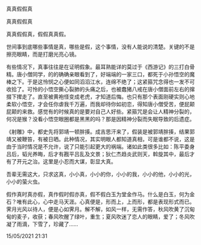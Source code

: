 真真假假真

真真假假真

真真假假真，假假真真假。

世间事到底哪些事情是真，哪些是假，这个事情，没有人能说的清楚。关键的不是擦亮眼睛，而是打磨光亮心镜。

有些情况下，真事往往是在证明假象。最耳熟能详的莫过于《西游记》的三打白骨精。唐小僧同学，的的确确亲眼看到了，好端端的一家三口，都死于小孙悟空的魔棒之下。于是这怜悯之心便如同滔滔江水，连绵不绝了；这紧箍咒念得也一发不可收拾了。可怜的小悟空撕心裂肺的头痛之后，也被蠢猪八戒在唐小僧面前左右的撺掇下撵走了。直至被黄袍怪变成老虎，才知道后悔。也只有那个表面刚硬实则心地柔软小悟空，才会任你虐我千万遍，而我却待你如初恋，得知唐小僧受苦，便屁颠屁颠的来救。感觉有的时候真的是要对自己人好些。紧箍咒是会让人精神分裂的，何况是猴？没看小悟空眼圈都是黑黑的吗？那是因精神分裂而失眠导致的后遗症。

《射雕》中，都史先将郭靖一顿胖揍。成吉思汗来了，假装是被郭靖胖揍，结果郭靖又被鞭笞，有被日晒。此种情况，其实明眼人都知道真相，可是谁都不说，这是由于当时情况是不允许，说了只能引起更大的祸端。诸如此类很多比如：陈平委身吕后，韬光养晦，后才有戡平吕乱及文景；狄仁杰趋炎武则天，斡旋其中，最后才有了开元之治。这里是小忍而大谋，彰显大真。

吾辈无需这大，只求这真，小小真，小小的你，小小的我，小小的他，小小的光，小小的萤火虫。

假作真时真亦假，真作假时假亦真，假不假白玉为堂金作马。什么是白玉，何为金石？唯有此心，心中走马天涯。心真便是，形而上，上而形，都是表现形式而已。霁月光风以待人，便是心如霁月。解不解，如风一样，无需作答，秋风吹黄了沉甸甸的麦子，收获；春风吹醒了绿叶，重生；夏风吹迷了恋人的眼睛，爱了；冬风吹凝了雨滴，下雪了，珍藏了……



15/05/2021 21:31